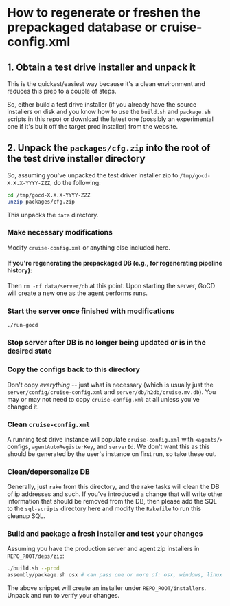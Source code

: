 # How to regenerate or freshen the prepackaged database or cruise-config.xml

## 1. Obtain a test drive installer and unpack it

This is the quickest/easiest way because it's a clean environment and reduces this prep to a couple of steps.

So, either build a test drive installer (if you already have the source installers on disk and you know how to use the `build.sh` and `package.sh` scripts in this repo) or download the latest one (possibly an experimental one if it's built off the target prod installer) from the website.

## 2. Unpack the `packages/cfg.zip` into the root of the test drive installer directory

So, assuming you've unpacked the test driver installer zip to `/tmp/gocd-X.X.X-YYYY-ZZZ`, do the following:

```bash
cd /tmp/gocd-X.X.X-YYYY-ZZZ
unzip packages/cfg.zip
```

This unpacks the `data` directory.

### Make necessary modifications

Modify `cruise-config.xml` or anything else included here.

#### If you're regenerating the prepackaged DB (e.g., for regenerating pipeline history):

Then `rm -rf data/server/db` at this point. Upon starting the server, GoCD will create a new one as the agent performs runs.

### Start the server once finished with modifications

`./run-gocd`

### Stop server after DB is no longer being updated or is in the desired state

### Copy the configs back to this directory

Don't copy _everything_ -- just what is necessary (which is usually just the `server/config/cruise-config.xml` and `server/db/h2db/cruise.mv.db`). You may or may not need to copy `cruise-config.xml` at all unless you've changed it.

### Clean `cruise-config.xml`

A running test drive instance will populate `cruise-config.xml` with `<agents/>` configs, `agentAutoRegisterKey`, and `serverId`. We don't want this as this should be generated by the user's instance on first run, so take these out.

### Clean/depersonalize DB

Generally, just `rake` from this directory, and the rake tasks will clean the DB of ip addresses and such. If you've introduced a change that will write other information that should be removed from the DB, then please add the SQL to the `sql-scripts` directory here and modify the `Rakefile` to run this cleanup SQL.

### Build and package a fresh installer and test your changes

Assuming you have the production server and agent zip installers in `REPO_ROOT/deps/zip`:

```bash
./build.sh --prod
assembly/package.sh osx # can pass one or more of: osx, windows, linux
```

The above snippet will create an installer under `REPO_ROOT/installers`. Unpack and run to verify your changes.

